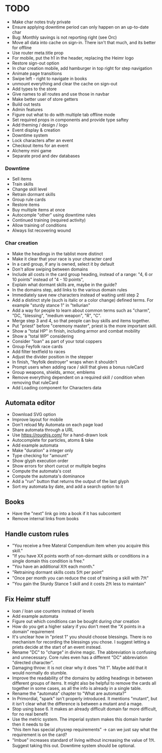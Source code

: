 # TODO

- Make char notes truly private
- Ensure applying downtime period can only happen on an up-to-date char
- Bug: Monthly savings is not reporting right (see Orc)
- Move all data into cache on sign-in. There isn't that much, and its better for offline
- Use router meta.title prop
- For mobile, put the h1 in the header, replacing the Heimr logo
- Restore sign-out option
- In char creation mobile, add hamburger in top right for step navigation
- Animate page transitions
- Swipe left - right to navigate in books
- unmount everything and clear the cache on sign-out
- Add types to the store
- Give names to all routes and use those in navbar
- Make better user of store getters
- Build out tests
- Admin features
- Figure out what to do with multiple tab offline mode
- Set required props in components and provide type saftey
- Add theming / design / logo
- Event display & creation
- Downtime system
- Lock characters after an event
- Checkout items for an event
- Alchemy mini game
- Separate prod and dev databases

### Downtime

- Sell items
- Train skills
- Change skill level
- Retrain dormant skills
- Group rule cards
- Restore items
- Buy multiple items at once
- Autocomple "other" using downtime rules
- Continued training (required activity)
- Allow training of conditions
- Always list recovering wound

### Char creation

- Make the headings in the tablist more distinct
- Make it clear that your race is your character card
- In a card group, if any is owned, select it by default
- Don't allow swiping between domains
- Include all costs in the card group heading, instead of a range: "4, 6 or 10 points" instead of "4 - 10 points",
- Explain what dormant skills are, maybe in the guide?
- In the domains step, add links to the various domain rules
- Immediately save new characters instead of waiting until step 2
- Add a distinct style (such is italic or a color change) defined terms. For example "sturdy stance 1" in "tellurian"
- Add a way for people to learn about common terms such as "charm", "DC, "blessing", "medium weapon", "R", "C".
- Merge step 3 and 4, so that people can buy skills and items together.
- Put "priest" before "ceremony master", priest is the more important skill.
- Show a "total HP" in finish, including armor and combat mobility
- Show a "total WP" considering
- Consider "loan" as part of your total coppers
- Group Feyfolk race cards
- Add filter textfield to races
- Adjust the divider position in the stepper
- In finish, "feyfolk destroyer" wraps when it shouldn't
- Prompt users when adding race / skill that gives a bonus ruleCard
- Group weapons, shields, armor, emblems
- Remove everything dependent on a required skill / condition when removing that ruleCard
- Add Loading component for Characters data

## Automata editor

- Download SVG option
- Improve layout for mobile
- Don't reload My Automata on each page load
- Share automata through a URL
- Use https://roughjs.com/ for a hand-drawn look
- Autocomplete for particles, atoms & take
- Add example automata
- Make "duration" a integer only
- Type checking for "amount"
- Show glyph execution order
- Show errors for short curcut or multiple begins
- Compute the automata's cost
- Compute the automata's dominance
- Add a "run" button that returns the output of the last glyph
- Sort my automata by date, and add a search option to it

## Books

- Have the "next" link go into a book if it has subcontent
- Remove internal links from books

## Handle custom rules

- "You receive a free Materal Compendium item when you acquire this skill."
- "If you have XX points worth of non-dormant skills or conditions in a single domain this condition is free."
- "You have an additional Xℜ each month."
- "Retraining dormant skills costs 5ℜ per point"
- "Once per month you can reduce the cost of training a skill with 7ℜ"
- "You gain the Sturdy Stance 1 skill and it costs 2ℜ less to maintain"

## Fix Heimr stuff

- loan / loan use counters instead of levels
- Add example automata
- Figure out which conditions can be bought during char creation
- How do you get a higher salary if you don't meet the "X points in a domain" requirement
- It's unclear how in "priest 1" you should choose blessings. There is no mechanism for recording the blessings you chose. I suggest letting a priets decide at the start of an event instead.
- Rename "DC" to "charge" in divine magic. The abbreviation is confusing and unnecessary. Core rules even has a different "DC" abbreviation "directed character".
- Damaging throw: it is not clear why it does "hit 1". Maybe add that it would normally do stumble.
- Improve the readability of the domains by adding headings in between different groups of items. It might also be helpful to remove the cards all together in some cases, as all the info is already in a single table.
- Rename the "automata" chapter to "What are automata?"
- In Primordial, "spark" isn't properly introduced. It mentions "mutant", but it isn't clear what the difference is between a mutant and a mage.
- Stop using base 6. It makes an already difficult domain far more difficult, for no real benefit
- Use the metric system. The imperial system makes this domain harder then it needs to be
- "this item has special physrep requirements" -> can we just say what the requirement is on the card?
- "Imbue" increases standard of living without increasing the value of 1ℜ. Suggest taking this out. Downtime system should be optional.

